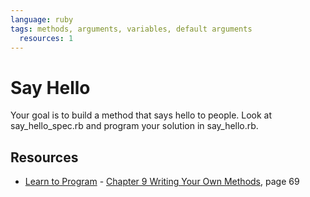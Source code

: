 ```yaml
---
language: ruby
tags: methods, arguments, variables, default arguments
  resources: 1
---
```


# Say Hello

Your goal is to build a method that says hello to people. Look at say_hello_spec.rb and program your solution in say_hello.rb.
## Resources
* [Learn to Program](http://books.flatironschool.com/books/43) - [Chapter 9 Writing Your Own Methods](http://books.flatironschool.com/books/43), page 69
